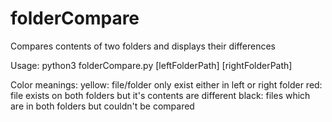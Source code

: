 # folderCompare
Compares contents of two folders and displays their differences

Usage: python3 folderCompare.py [leftFolderPath] [rightFolderPath]

Color meanings:
    yellow: file/folder only exist either in left or right folder
    red: file exists on both folders but it's contents are different
    black: files which are in both folders but couldn't be compared
